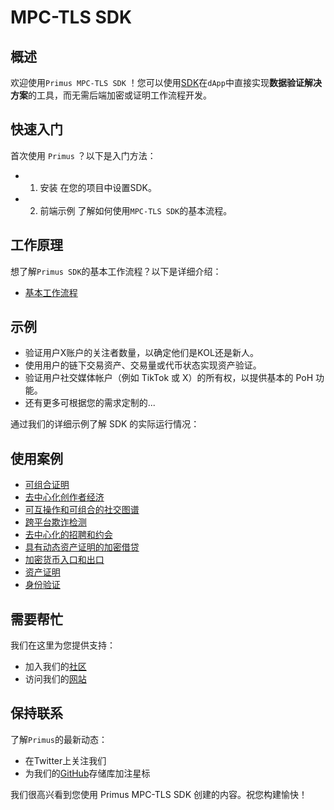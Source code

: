 # MPC-TLS SDK


## 概述

欢迎使用`Primus MPC-TLS SDK` ！您可以使用[SDK](https://github.com/primus-labs/mpctls-js-sdk?tab=readme-ov-file)在`dApp`中直接实现**数据验证解决方案**的工具，而无需后端加密或证明工作流程开发。

## 快速入门
首次使用 `Primus` ？以下是入门方法：

- 1. 安装 在您的项目中设置SDK。
- 2. 前端示例 了解如何使用`MPC-TLS SDK`的基本流程。

## 工作原理
想了解`Primus SDK`的基本工作流程？以下是详细介绍：

- [基本工作流程](./work-flow/work-flow.md)

## 示例

- 验证用户X账户的关注者数量，以确定他们是KOL还是新人。
- 使用用户的链下交易资产、交易量或代币状态实现资产验证。
- 验证用户社交媒体帐户（例如 TikTok 或 X）的所有权，以提供基本的 PoH 功能。
- 还有更多可根据您的需求定制的...

通过我们的详细示例了解 SDK 的实际运行情况：



## 使用案例

- [可组合证明](https://docs.primuslabs.xyz/data-verification/use-cases/composable-attestations)
- [去中心化创作者经济](https://docs.primuslabs.xyz/data-verification/use-cases/creator-economy)
- [可互操作和可组合的社交图谱](https://docs.primuslabs.xyz/data-verification/use-cases/expand-social-graph)
- [跨平台欺诈检测](https://docs.primuslabs.xyz/data-verification/use-cases/fraud-detection)
- [去中心化的招聘和约会](https://docs.primuslabs.xyz/data-verification/use-cases/hiring-dating)
- [具有动态资产证明的加密借贷](https://docs.primuslabs.xyz/data-verification/use-cases/lending)
- [加密货币入口和出口](https://docs.primuslabs.xyz/data-verification/use-cases/otc)
- [资产证明](https://docs.primuslabs.xyz/data-verification/use-cases/proof-of-assets)
- [身份验证](https://docs.primuslabs.xyz/data-verification/use-cases/verify-digital-identity)

## 需要帮忙
我们在这里为您提供支持：

- 加入我们的[社区](https://discord.gg/AYGSqCkZTz)
- 访问我们的[网站](https://primuslabs.xyz/) 


## 保持联系
了解`Primus`的最新动态：

- 在Twitter上关注我们
- 为我们的[GitHub](https://github.com/primus-labs/mpctls-js-sdk?tab=readme-ov-file)存储库加注星标 

我们很高兴看到您使用 Primus MPC-TLS SDK 创建的内容。祝您构建愉快！





